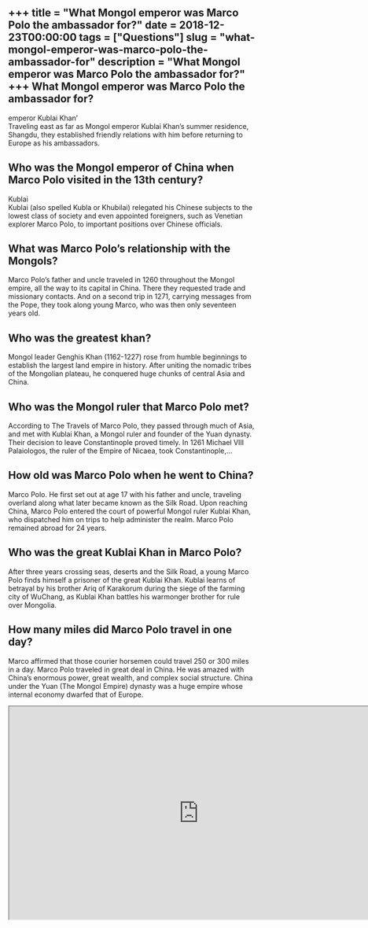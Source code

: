 +++
title = "What Mongol emperor was Marco Polo the ambassador for?"
date = 2018-12-23T00:00:00
tags = ["Questions"]
slug = "what-mongol-emperor-was-marco-polo-the-ambassador-for"
description = "What Mongol emperor was Marco Polo the ambassador for?"
+++
What Mongol emperor was Marco Polo the ambassador for?
------------------------------------------------------

emperor Kublai Khan’  
Traveling east as far as Mongol emperor Kublai Khan’s summer residence, Shangdu, they established friendly relations with him before returning to Europe as his ambassadors.

Who was the Mongol emperor of China when Marco Polo visited in the 13th century?
--------------------------------------------------------------------------------

Kublai  
Kublai (also spelled Kubla or Khubilai) relegated his Chinese subjects to the lowest class of society and even appointed foreigners, such as Venetian explorer Marco Polo, to important positions over Chinese officials.

What was Marco Polo’s relationship with the Mongols?
----------------------------------------------------

Marco Polo’s father and uncle traveled in 1260 throughout the Mongol empire, all the way to its capital in China. There they requested trade and missionary contacts. And on a second trip in 1271, carrying messages from the Pope, they took along young Marco, who was then only seventeen years old.

Who was the greatest khan?
--------------------------

Mongol leader Genghis Khan (1162-1227) rose from humble beginnings to establish the largest land empire in history. After uniting the nomadic tribes of the Mongolian plateau, he conquered huge chunks of central Asia and China.

Who was the Mongol ruler that Marco Polo met?
---------------------------------------------

According to The Travels of Marco Polo, they passed through much of Asia, and met with Kublai Khan, a Mongol ruler and founder of the Yuan dynasty. Their decision to leave Constantinople proved timely. In 1261 Michael VIII Palaiologos, the ruler of the Empire of Nicaea, took Constantinople,…

How old was Marco Polo when he went to China?
---------------------------------------------

Marco Polo. He first set out at age 17 with his father and uncle, traveling overland along what later became known as the Silk Road. Upon reaching China, Marco Polo entered the court of powerful Mongol ruler Kublai Khan, who dispatched him on trips to help administer the realm. Marco Polo remained abroad for 24 years.

Who was the great Kublai Khan in Marco Polo?
--------------------------------------------

After three years crossing seas, deserts and the Silk Road, a young Marco Polo finds himself a prisoner of the great Kublai Khan. Kublai learns of betrayal by his brother Ariq of Karakorum during the siege of the farming city of WuChang, as Kublai Khan battles his warmonger brother for rule over Mongolia.

How many miles did Marco Polo travel in one day?
------------------------------------------------

Marco affirmed that those courier horsemen could travel 250 or 300 miles in a day. Marco Polo traveled in great deal in China. He was amazed with China’s enormous power, great wealth, and complex social structure. China under the Yuan (The Mongol Empire) dynasty was a huge empire whose internal economy dwarfed that of Europe.

<iframe allow="accelerometer; autoplay; clipboard-write; encrypted-media; gyroscope; picture-in-picture" allowfullscreen="" class="__youtube_prefs__  epyt-is-override  no-lazyload" data-no-lazy="1" data-origheight="433" data-origwidth="770" data-skipgform_ajax_framebjll="" height="433" id="_ytid_26505" loading="lazy" src="https://www.youtube.com/embed/9xfCvy3J_x8?enablejsapi=1&autoplay=0&cc_load_policy=0&cc_lang_pref=&iv_load_policy=1&loop=0&modestbranding=0&rel=1&fs=1&playsinline=0&autohide=2&theme=dark&color=red&controls=1&" title="YouTube player" width="770"></iframe>